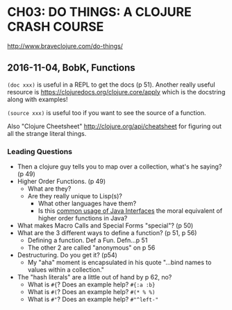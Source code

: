 # CH03:  DO THINGS: A CLOJURE CRASH COURSE

http://www.braveclojure.com/do-things/

## 2016-11-04, BobK, Functions

`(doc xxx)` is useful in a REPL to get the docs (p 51).  Another really useful resource is
https://clojuredocs.org/clojure.core/apply which is the docstring along with examples!

`(source xxx)` is useful too if you want to see the source of a function.

Also "Clojure Cheetsheet" http://clojure.org/api/cheatsheet for figuring out all the strange literal
things.

### Leading Questions

* Then a clojure guy tells you to map over a collection, what's he saying? (p 49)
* Higher Order Functions. (p 49)
  * What are they?
  * Are they really unique to Lisp(s)?
    * What other languages have them?
    * Is this [common usage of Java Interfaces](https://docs.oracle.com/javase/7/docs/api/java/util/Collections.html#sort(java.util.List,%20java.util.Comparator)) the moral equivalent of higher order functions in Java?
* What makes Macro Calls and Special Forms "special"?  (p 50)
* What are the 3 different ways to define a function? (p 51, p 56)
  * Defining a function.  Def a Fun.  Defn...p 51
  * The other 2 are called "anonymous" on p 56
* Destructuring.  Do you get it? (p54)
  * My "aha" moment is encapsulated in his quote "...bind names to values within a collection."
* The "hash literals" are a little out of hand by p 62, no?
  * What is `#{`?  Does an example help? `#{:a :b}`
  * What is `#(`?  Does an example help? `#(* % %)`
  * What is `#"`?  Does an example help? `#"^left-"`
